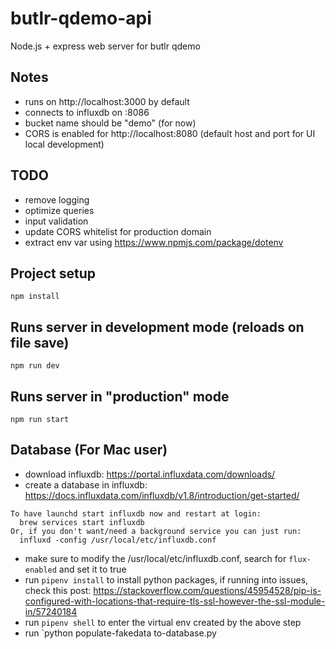 # butlr-qdemo-api

Node.js + express web server for butlr qdemo

## Notes

* runs on http://localhost:3000 by default
* connects to influxdb on :8086
* bucket name should be "demo" (for now)
* CORS is enabled for http://localhost:8080 (default host and port for UI local development)

## TODO

* remove logging
* optimize queries
* input validation
* update CORS whitelist for production domain
* extract env var using <https://www.npmjs.com/package/dotenv>

## Project setup
```
npm install
```

## Runs server in development mode (reloads on file save)
```
npm run dev
```

## Runs server in "production" mode
```
npm run start
```

## Database (For Mac user)
* download influxdb: https://portal.influxdata.com/downloads/
* create a database in influxdb: https://docs.influxdata.com/influxdb/v1.8/introduction/get-started/
```
To have launchd start influxdb now and restart at login:
  brew services start influxdb
Or, if you don't want/need a background service you can just run:
  influxd -config /usr/local/etc/influxdb.conf
```
* make sure to modify the /usr/local/etc/influxdb.conf, search for `flux-enabled` and set it to true
* run `pipenv install` to install python packages, if running into issues, check this post: https://stackoverflow.com/questions/45954528/pip-is-configured-with-locations-that-require-tls-ssl-however-the-ssl-module-in/57240184
* run `pipenv shell` to enter the virtual env created by the above step
* run `python populate-fakedata to-database.py